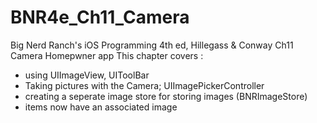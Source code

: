 BNR4e_Ch11_Camera
====================

Big Nerd Ranch's iOS Programming 4th ed, Hillegass & Conway
Ch11 Camera 
Homepwner app 
This chapter covers :
- using UIImageView, UIToolBar
- Taking pictures with the Camera; UIImagePickerController
- creating a seperate image store for storing images (BNRImageStore)
- items now have an associated image




